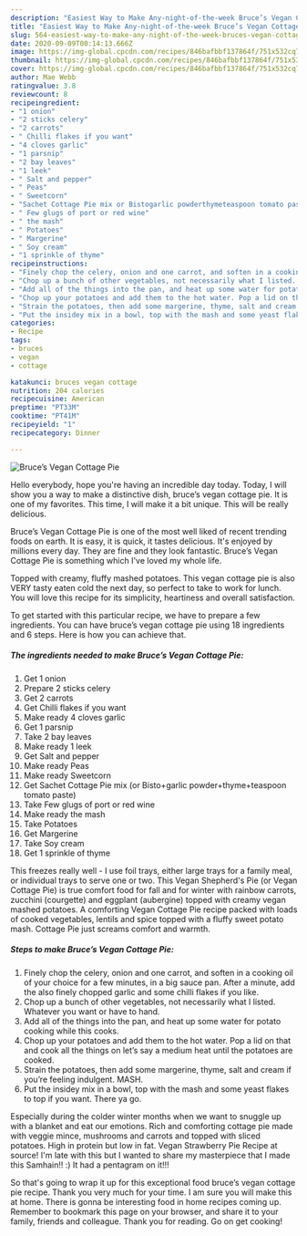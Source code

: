 ```yaml
---
description: "Easiest Way to Make Any-night-of-the-week Bruce’s Vegan Cottage Pie"
title: "Easiest Way to Make Any-night-of-the-week Bruce’s Vegan Cottage Pie"
slug: 564-easiest-way-to-make-any-night-of-the-week-bruces-vegan-cottage-pie
date: 2020-09-09T00:14:13.666Z
image: https://img-global.cpcdn.com/recipes/846bafbbf137864f/751x532cq70/bruces-vegan-cottage-pie-recipe-main-photo.jpg
thumbnail: https://img-global.cpcdn.com/recipes/846bafbbf137864f/751x532cq70/bruces-vegan-cottage-pie-recipe-main-photo.jpg
cover: https://img-global.cpcdn.com/recipes/846bafbbf137864f/751x532cq70/bruces-vegan-cottage-pie-recipe-main-photo.jpg
author: Mae Webb
ratingvalue: 3.8
reviewcount: 8
recipeingredient:
- "1 onion"
- "2 sticks celery"
- "2 carrots"
- " Chilli flakes if you want"
- "4 cloves garlic"
- "1 parsnip"
- "2 bay leaves"
- "1 leek"
- " Salt and pepper"
- " Peas"
- " Sweetcorn"
- "Sachet Cottage Pie mix or Bistogarlic powderthymeteaspoon tomato paste"
- " Few glugs of port or red wine"
- " the mash"
- " Potatoes"
- " Margerine"
- " Soy cream"
- "1 sprinkle of thyme"
recipeinstructions:
- "Finely chop the celery, onion and one carrot, and soften in a cooking oil of your choice for a few minutes, in a big sauce pan. After a minute, add the also finely chopped garlic and some chilli flakes if you like."
- "Chop up a bunch of other vegetables, not necessarily what I listed. Whatever you want or have to hand."
- "Add all of the things into the pan, and heat up some water for potato cooking while this cooks."
- "Chop up your potatoes and add them to the hot water. Pop a lid on that and cook all the things on let’s say a medium heat until the potatoes are cooked."
- "Strain the potatoes, then add some margerine, thyme, salt and cream if you’re feeling indulgent. MASH."
- "Put the insidey mix in a bowl, top with the mash and some yeast flakes to top if you want. There ya go."
categories:
- Recipe
tags:
- bruces
- vegan
- cottage

katakunci: bruces vegan cottage 
nutrition: 204 calories
recipecuisine: American
preptime: "PT33M"
cooktime: "PT41M"
recipeyield: "1"
recipecategory: Dinner

---
```



![Bruce’s Vegan Cottage Pie](https://img-global.cpcdn.com/recipes/846bafbbf137864f/751x532cq70/bruces-vegan-cottage-pie-recipe-main-photo.jpg)

Hello everybody, hope you're having an incredible day today. Today, I will show you a way to make a distinctive dish, bruce’s vegan cottage pie. It is one of my favorites. This time, I will make it a bit unique. This will be really delicious.

Bruce’s Vegan Cottage Pie is one of the most well liked of recent trending foods on earth. It is easy, it is quick, it tastes delicious. It's enjoyed by millions every day. They are fine and they look fantastic. Bruce’s Vegan Cottage Pie is something which I've loved my whole life.

Topped with creamy, fluffy mashed potatoes. This vegan cottage pie is also VERY tasty eaten cold the next day, so perfect to take to work for lunch. You will love this recipe for its simplicity, heartiness and overall satisfaction.


To get started with this particular recipe, we have to prepare a few ingredients. You can have bruce’s vegan cottage pie using 18 ingredients and 6 steps. Here is how you can achieve that.

<!--inarticleads1-->

##### The ingredients needed to make Bruce’s Vegan Cottage Pie:

1. Get 1 onion
1. Prepare 2 sticks celery
1. Get 2 carrots
1. Get  Chilli flakes if you want
1. Make ready 4 cloves garlic
1. Get 1 parsnip
1. Take 2 bay leaves
1. Make ready 1 leek
1. Get  Salt and pepper
1. Make ready  Peas
1. Make ready  Sweetcorn
1. Get Sachet Cottage Pie mix (or Bisto+garlic powder+thyme+teaspoon tomato paste)
1. Take  Few glugs of port or red wine
1. Make ready  the mash
1. Take  Potatoes
1. Get  Margerine
1. Take  Soy cream
1. Get 1 sprinkle of thyme


This freezes really well - I use foil trays, either large trays for a family meal, or individual trays to serve one or two. This Vegan Shepherd&#39;s Pie (or Vegan Cottage Pie) is true comfort food for fall and for winter with rainbow carrots, zucchini (courgette) and eggplant (aubergine) topped with creamy vegan mashed potatoes. A comforting Vegan Cottage Pie recipe packed with loads of cooked vegetables, lentils and spice topped with a fluffy sweet potato mash. Cottage Pie just screams comfort and warmth. 

<!--inarticleads2-->

##### Steps to make Bruce’s Vegan Cottage Pie:

1. Finely chop the celery, onion and one carrot, and soften in a cooking oil of your choice for a few minutes, in a big sauce pan. After a minute, add the also finely chopped garlic and some chilli flakes if you like.
1. Chop up a bunch of other vegetables, not necessarily what I listed. Whatever you want or have to hand.
1. Add all of the things into the pan, and heat up some water for potato cooking while this cooks.
1. Chop up your potatoes and add them to the hot water. Pop a lid on that and cook all the things on let’s say a medium heat until the potatoes are cooked.
1. Strain the potatoes, then add some margerine, thyme, salt and cream if you’re feeling indulgent. MASH.
1. Put the insidey mix in a bowl, top with the mash and some yeast flakes to top if you want. There ya go.


Especially during the colder winter months when we want to snuggle up with a blanket and eat our emotions. Rich and comforting cottage pie made with veggie mince, mushrooms and carrots and topped with sliced potatoes. High in protein but low in fat. Vegan Strawberry Pie Recipe at source! I&#39;m late with this but I wanted to share my masterpiece that I made this Samhain!! :) It had a pentagram on it!!! 

So that's going to wrap it up for this exceptional food bruce’s vegan cottage pie recipe. Thank you very much for your time. I am sure you will make this at home. There is gonna be interesting food in home recipes coming up. Remember to bookmark this page on your browser, and share it to your family, friends and colleague. Thank you for reading. Go on get cooking!

